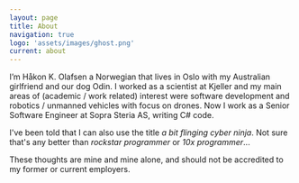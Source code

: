 ```yaml
---
layout: page
title: About
navigation: true
logo: 'assets/images/ghost.png'
current: about
---
```


I’m Håkon K. Olafsen a Norwegian that lives in Oslo with my Australian girlfriend and our dog Odin. I worked as a scientist at Kjeller and my main areas of (academic / work related) interest were software development and robotics / unmanned vehicles with focus on drones. Now I work as a Senior Software Engineer at Sopra Steria AS, writing C# code.

I've been told that I can also use the title _a bit flinging cyber ninja_. Not sure that's any better than _rockstar programmer_ or _10x programmer_...

These thoughts are mine and mine alone, and should not be accredited to my former or current employers.
